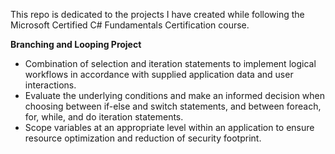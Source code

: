 This repo is dedicated to the projects I have created while following the Microsoft Certified C# Fundamentals Certification course.

**Branching and Looping Project**
- Combination of selection and iteration statements to implement logical workflows in accordance with supplied application data and user interactions.
- Evaluate the underlying conditions and make an informed decision when choosing between if-else and switch statements, and between foreach, for, while, and do iteration statements.
- Scope variables at an appropriate level within an application to ensure resource optimization and reduction of security footprint.
